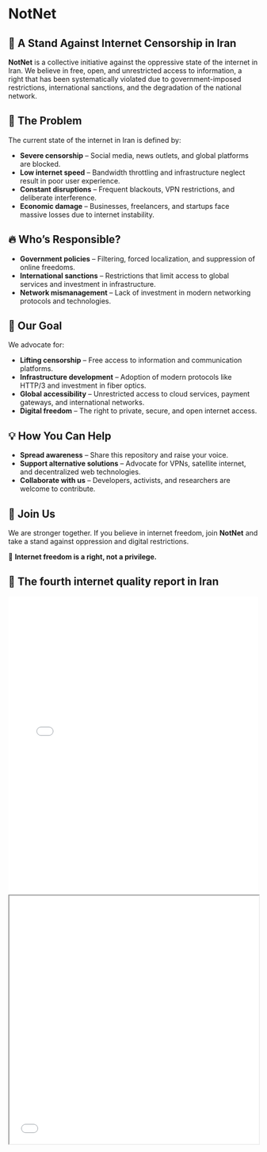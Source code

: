 
# NotNet

## 📢 A Stand Against Internet Censorship in Iran

**NotNet** is a collective initiative against the oppressive state of the internet in Iran. We believe in free, open, and unrestricted access to information, a right that has been systematically violated due to government-imposed restrictions, international sanctions, and the degradation of the national network.

## 🚨 The Problem
The current state of the internet in Iran is defined by:
- **Severe censorship** – Social media, news outlets, and global platforms are blocked.
- **Low internet speed** – Bandwidth throttling and infrastructure neglect result in poor user experience.
- **Constant disruptions** – Frequent blackouts, VPN restrictions, and deliberate interference.
- **Economic damage** – Businesses, freelancers, and startups face massive losses due to internet instability.

## 🔥 Who’s Responsible?
- **Government policies** – Filtering, forced localization, and suppression of online freedoms.
- **International sanctions** – Restrictions that limit access to global services and investment in infrastructure.
- **Network mismanagement** – Lack of investment in modern networking protocols and technologies.

## 🚀 Our Goal
We advocate for:
- **Lifting censorship** – Free access to information and communication platforms.
- **Infrastructure development** – Adoption of modern protocols like HTTP/3 and investment in fiber optics.
- **Global accessibility** – Unrestricted access to cloud services, payment gateways, and international networks.
- **Digital freedom** – The right to private, secure, and open internet access.

## 💡 How You Can Help
- **Spread awareness** – Share this repository and raise your voice.
- **Support alternative solutions** – Advocate for VPNs, satellite internet, and decentralized web technologies.
- **Collaborate with us** – Developers, activists, and researchers are welcome to contribute.

## 📜 Join Us
We are stronger together. If you believe in internet freedom, join **NotNet** and take a stand against oppression and digital restrictions.

📢 **Internet freedom is a right, not a privilege.**

## 🛜 The fourth internet quality report in Iran
<embed src="چهارمین_گزارش_کیفیت_اینترنت_در_ایران.html" type="application/pdf" width="100%" height="600px" />




<iframe src="چهارمین_گزارش_کیفیت_اینترنت_در_ایران.html" width="100%" height="500px"></iframe>
